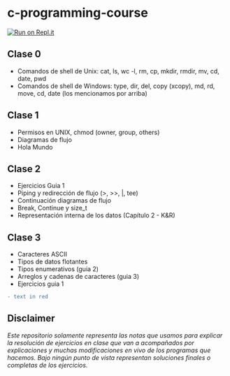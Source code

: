 # c-programming-course
[![Run on Repl.it](https://repl.it/badge/github/froasio/c-programming-course)](https://repl.it/github/froasio/c-programming-course)

## Clase 0
- Comandos de shell de Unix: cat, ls, wc -l, rm, cp, mkdir, rmdir, mv, cd, date, pwd
- Comandos de shell de Windows: type, dir, del, copy (xcopy), md, rd, move, cd, date (los mencionamos por arriba)

## Clase 1
- Permisos en UNIX, chmod (owner, group, others)
- Diagramas de flujo
- Hola Mundo

## Clase 2
- Ejercicios Guia 1
- Piping y redirección de flujo (>, >>, |, tee)
- Continuación diagramas de flujo 
- Break, Continue y size_t
- Representación interna de los datos (Capítulo 2 - K&R)

## Clase 3
- Caracteres ASCII
- Tipos de datos flotantes
- Tipos enumerativos (guia 2)
- Arreglos y cadenas de caracteres (guia 3)
- Ejercicios guia 1

```diff
- text in red
```

## Disclaimer
*Este repositorio solamente representa las notas que usamos para explicar la resolución de ejercicios en clase que van a acompañados por explicaciones y muchas modificaciones en vivo de los programas que hacemos. Bajo ningún punto de vista representan soluciones finales o completas de los ejercicios.*
